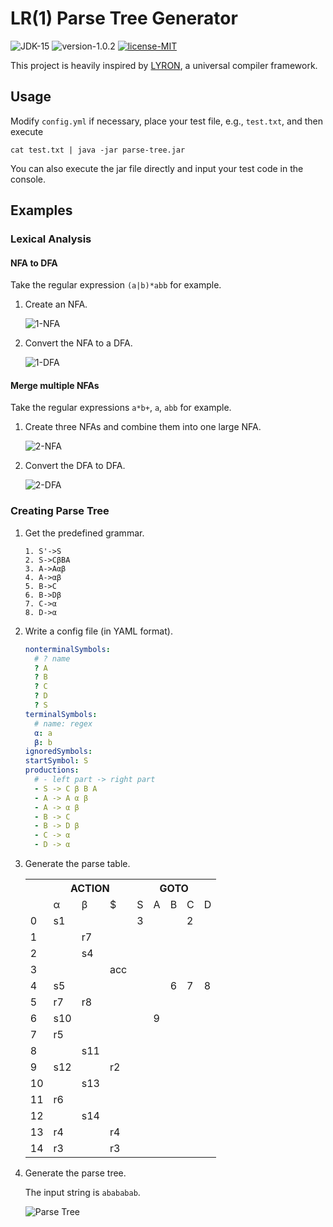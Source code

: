 # LR(1) Parse Tree Generator

![JDK-15](https://img.shields.io/badge/JDK-15-blue)
![version-1.0.2](https://img.shields.io/badge/version-1.0.2-blue)
[![license-MIT](https://img.shields.io/badge/license-MIT-green)](https://github.com/AlumiK/parse-tree/blob/main/LICENSE)

This project is heavily inspired by [LYRON](https://github.com/LLyronx/LYRON), a universal compiler framework.

## Usage

Modify `config.yml` if necessary, place your test file, e.g., `test.txt`, and then execute

```
cat test.txt | java -jar parse-tree.jar
```

You can also execute the jar file directly and input your test code in the console.

## Examples

### Lexical Analysis

#### NFA to DFA

Take the regular expression `(a|b)*abb` for example.

1. Create an NFA.

    ![1-NFA](https://raw.githubusercontent.com/AlumiK/github-playground/master/Pictures/parse-tree/1_nfa.png)
    
2. Convert the NFA to a DFA.

    ![1-DFA](https://raw.githubusercontent.com/AlumiK/github-playground/master/Pictures/parse-tree/1_dfa.png)

#### Merge multiple NFAs

Take the regular expressions `a*b+`, `a`, `abb` for example.

1. Create three NFAs and combine them into one large NFA.

    ![2-NFA](https://raw.githubusercontent.com/AlumiK/github-playground/master/Pictures/parse-tree/2_nfa.png)

2. Convert the DFA to DFA.

    ![2-DFA](https://raw.githubusercontent.com/AlumiK/github-playground/master/Pictures/parse-tree/2_dfa.png)

### Creating Parse Tree

1. Get the predefined grammar.

    ```
    1. S'->S
    2. S->CβBA
    3. A->Aαβ
    4. A->αβ
    5. B->C
    6. B->Dβ
    7. C->α
    8. D->α
    ```

2. Write a config file (in YAML format).

    ```yaml
    nonterminalSymbols:
      # ? name
      ? A
      ? B
      ? C
      ? D
      ? S
    terminalSymbols:
      # name: regex
      α: a
      β: b
    ignoredSymbols:
    startSymbol: S
    productions:
      # - left part -> right part
      - S -> C β B A
      - A -> A α β
      - A -> α β
      - B -> C
      - B -> D β
      - C -> α
      - D -> α
    ```

3. Generate the parse table.

    <table>
      <tr>
        <th></th>
        <th colspan="3">ACTION</th>
        <th colspan="5">GOTO</th>
      </tr>
      <tr>
        <td></td>
        <td>α</td>
        <td>β</td>
        <td>$</td>
        <td>S</td>
        <td>A</td>
        <td>B</td>
        <td>C</td>
        <td>D</td>
      </tr>
      <tr>
        <td>0</td>
        <td>s1</td>
        <td></td>
        <td></td>
        <td>3</td>
        <td></td>
        <td></td>
        <td>2</td>
        <td></td>
      </tr>
      <tr>
        <td>1</td>
        <td></td>
        <td>r7</td>
        <td></td>
        <td></td>
        <td></td>
        <td></td>
        <td></td>
        <td></td>
      </tr>
      <tr>
        <td>2</td>
        <td></td>
        <td>s4</td>
        <td></td>
        <td></td>
        <td></td>
        <td></td>
        <td></td>
        <td></td>
      </tr>
      <tr>
        <td>3</td>
        <td></td>
        <td></td>
        <td>acc</td>
        <td></td>
        <td></td>
        <td></td>
        <td></td>
        <td></td>
      </tr>
      <tr>
        <td>4</td>
        <td>s5</td>
        <td></td>
        <td></td>
        <td></td>
        <td></td>
        <td>6</td>
        <td>7</td>
        <td>8</td>
      </tr>
      <tr>
        <td>5</td>
        <td>r7</td>
        <td>r8</td>
        <td></td>
        <td></td>
        <td></td>
        <td></td>
        <td></td>
        <td></td>
      </tr>
      <tr>
        <td>6</td>
        <td>s10</td>
        <td></td>
        <td></td>
        <td></td>
        <td>9</td>
        <td></td>
        <td></td>
        <td></td>
      </tr>
      <tr>
        <td>7</td>
        <td>r5</td>
        <td></td>
        <td></td>
        <td></td>
        <td></td>
        <td></td>
        <td></td>
        <td></td>
      </tr>
      <tr>
        <td>8</td>
        <td></td>
        <td>s11</td>
        <td></td>
        <td></td>
        <td></td>
        <td></td>
        <td></td>
        <td></td>
      </tr>
      <tr>
        <td>9</td>
        <td>s12</td>
        <td></td>
        <td>r2</td>
        <td></td>
        <td></td>
        <td></td>
        <td></td>
        <td></td>
      </tr>
      <tr>
        <td>10</td>
        <td></td>
        <td>s13</td>
        <td></td>
        <td></td>
        <td></td>
        <td></td>
        <td></td>
        <td></td>
      </tr>
      <tr>
        <td>11</td>
        <td>r6</td>
        <td></td>
        <td></td>
        <td></td>
        <td></td>
        <td></td>
        <td></td>
        <td></td>
      </tr>
      <tr>
        <td>12</td>
        <td></td>
        <td>s14</td>
        <td></td>
        <td></td>
        <td></td>
        <td></td>
        <td></td>
        <td></td>
      </tr>
      <tr>
        <td>13</td>
        <td>r4</td>
        <td></td>
        <td>r4</td>
        <td></td>
        <td></td>
        <td></td>
        <td></td>
        <td></td>
      </tr>
      <tr>
        <td>14</td>
        <td>r3</td>
        <td></td>
        <td>r3</td>
        <td></td>
        <td></td>
        <td></td>
        <td></td>
        <td></td>
      </tr>
    </table>

4. Generate the parse tree.

    The input string is `abababab`.
    
    ![Parse Tree](https://raw.githubusercontent.com/AlumiK/github-playground/master/Pictures/parse-tree/parse_tree.png)
